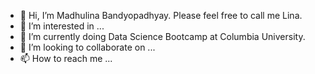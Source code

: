 - 👋 Hi, I’m Madhulina Bandyopadhyay. Please feel free to call me Lina.
- 👀 I’m interested in ...
- 🌱 I’m currently doing Data Science Bootcamp at Columbia University. 
- 💞️ I’m looking to collaborate on ...
- 📫 How to reach me ...

<!---
mbandyo/mbandyo is a ✨ special ✨ repository because its `README.md` (this file) appears on your GitHub profile.
You can click the Preview link to take a look at your changes.
--->
